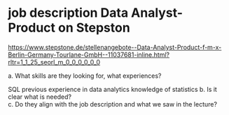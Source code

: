 # job description Data Analyst-Product on Stepston

https://www.stepstone.de/stellenangebote--Data-Analyst-Product-f-m-x-Berlin-Germany-Tourlane-GmbH--11037681-inline.html?rltr=1_1_25_seorl_m_0_0_0_0_0_0

a. What skills are they looking for, what experiences?  

SQL
previous experience in data analytics
knowledge of statistics
b. Is it clear what is needed?  
c. Do they align with the job description and what we saw in the lecture? 

